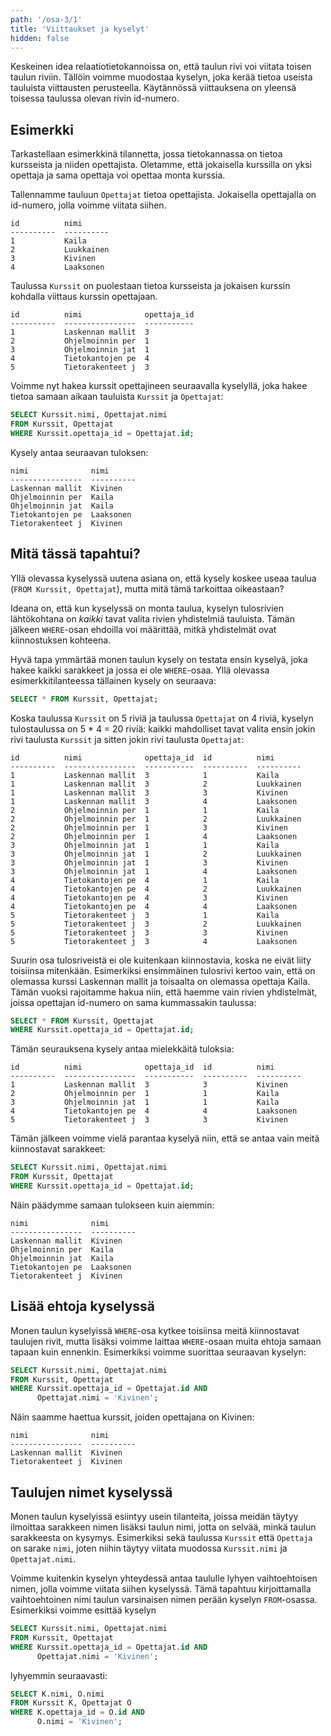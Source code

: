 ```yaml
---
path: '/osa-3/1'
title: 'Viittaukset ja kyselyt'
hidden: false
---
```


Keskeinen idea relaatiotietokannoissa on,
että taulun rivi voi viitata toisen taulun riviin.
Tällöin voimme muodostaa kyselyn,
joka kerää tietoa useista tauluista viittausten perusteella.
Käytännössä viittauksena on yleensä toisessa
taulussa olevan rivin id-numero.

## Esimerkki

Tarkastellaan esimerkkinä tilannetta,
jossa tietokannassa on tietoa kursseista ja niiden opettajista.
Oletamme, että jokaisella kurssilla on yksi opettaja
ja sama opettaja voi opettaa monta kurssia.

Tallennamme tauluun `Opettajat` tietoa opettajista.
Jokaisella opettajalla on id-numero, jolla voimme viitata siihen.

```x
id          nimi      
----------  ----------
1           Kaila     
2           Luukkainen
3           Kivinen   
4           Laaksonen 
```

Taulussa `Kurssit` on puolestaan tietoa kursseista
ja jokaisen kurssin kohdalla viittaus kurssin opettajaan.

```x
id          nimi              opettaja_id
----------  ----------------  -----------
1           Laskennan mallit  3          
2           Ohjelmoinnin per  1          
3           Ohjelmoinnin jat  1          
4           Tietokantojen pe  4          
5           Tietorakenteet j  3        
```

Voimme nyt hakea kurssit opettajineen seuraavalla kyselyllä,
joka hakee tietoa samaan aikaan tauluista `Kurssit` ja `Opettajat`:

```sql
SELECT Kurssit.nimi, Opettajat.nimi
FROM Kurssit, Opettajat
WHERE Kurssit.opettaja_id = Opettajat.id;
```

Kysely antaa seuraavan tuloksen:

```x
nimi              nimi      
----------------  ----------
Laskennan mallit  Kivinen   
Ohjelmoinnin per  Kaila     
Ohjelmoinnin jat  Kaila     
Tietokantojen pe  Laaksonen 
Tietorakenteet j  Kivinen 
```

## Mitä tässä tapahtui?

Yllä olevassa kyselyssä uutena asiana on,
että kysely koskee useaa taulua (`FROM Kurssit, Opettajat`),
mutta mitä tämä tarkoittaa oikeastaan?

Ideana on, että kun kyselyssä on monta taulua,
kyselyn tulosrivien lähtökohtana on _kaikki_ tavat
valita rivien yhdistelmiä tauluista.
Tämän jälkeen `WHERE`-osan ehdoilla voi määrittää,
mitkä yhdistelmät ovat kiinnostuksen kohteena.

Hyvä tapa ymmärtää monen taulun kysely on testata ensin
kyselyä, joka hakee kaikki sarakkeet ja jossa ei ole `WHERE`-osaa.
Yllä olevassa esimerkkitilanteessa tällainen kysely on seuraava:

```sql
SELECT * FROM Kurssit, Opettajat;
```

Koska taulussa `Kurssit` on 5 riviä ja taulussa `Opettajat` on 4 riviä,
kyselyn tulostaulussa on 5 * 4 = 20 riviä:
kaikki mahdolliset tavat valita ensin jokin rivi taulusta
`Kurssit` ja sitten jokin rivi taulusta `Opettajat`:

```x
id          nimi              opettaja_id  id          nimi      
----------  ----------------  -----------  ----------  ----------
1           Laskennan mallit  3            1           Kaila     
1           Laskennan mallit  3            2           Luukkainen
1           Laskennan mallit  3            3           Kivinen   
1           Laskennan mallit  3            4           Laaksonen 
2           Ohjelmoinnin per  1            1           Kaila     
2           Ohjelmoinnin per  1            2           Luukkainen
2           Ohjelmoinnin per  1            3           Kivinen   
2           Ohjelmoinnin per  1            4           Laaksonen 
3           Ohjelmoinnin jat  1            1           Kaila     
3           Ohjelmoinnin jat  1            2           Luukkainen
3           Ohjelmoinnin jat  1            3           Kivinen   
3           Ohjelmoinnin jat  1            4           Laaksonen 
4           Tietokantojen pe  4            1           Kaila     
4           Tietokantojen pe  4            2           Luukkainen
4           Tietokantojen pe  4            3           Kivinen   
4           Tietokantojen pe  4            4           Laaksonen 
5           Tietorakenteet j  3            1           Kaila     
5           Tietorakenteet j  3            2           Luukkainen
5           Tietorakenteet j  3            3           Kivinen   
5           Tietorakenteet j  3            4           Laaksonen 
```

Suurin osa tulosriveistä ei ole kuitenkaan kiinnostavia,
koska ne eivät liity toisiinsa mitenkään.
Esimerkiksi ensimmäinen tulosrivi kertoo vain, että on olemassa
kurssi Laskennan mallit ja toisaalta on olemassa opettaja Kaila.
Tämän vuoksi rajoitamme hakua niin, että haemme vain rivien yhdistelmät,
joissa opettajan id-numero on sama kummassakin taulussa:

```sql
SELECT * FROM Kurssit, Opettajat
WHERE Kurssit.opettaja_id = Opettajat.id;
```

Tämän seurauksena kysely antaa mielekkäitä tuloksia:

```x
id          nimi              opettaja_id  id          nimi      
----------  ----------------  -----------  ----------  ----------
1           Laskennan mallit  3            3           Kivinen   
2           Ohjelmoinnin per  1            1           Kaila     
3           Ohjelmoinnin jat  1            1           Kaila     
4           Tietokantojen pe  4            4           Laaksonen 
5           Tietorakenteet j  3            3           Kivinen   
```

Tämän jälkeen voimme vielä parantaa kyselyä niin,
että se antaa vain meitä kiinnostavat sarakkeet:

```sql
SELECT Kurssit.nimi, Opettajat.nimi
FROM Kurssit, Opettajat
WHERE Kurssit.opettaja_id = Opettajat.id;
```

Näin päädymme samaan tulokseen kuin aiemmin:

```x
nimi              nimi      
----------------  ----------
Laskennan mallit  Kivinen   
Ohjelmoinnin per  Kaila     
Ohjelmoinnin jat  Kaila     
Tietokantojen pe  Laaksonen 
Tietorakenteet j  Kivinen 
```

## Lisää ehtoja kyselyssä

Monen taulun kyselyissä `WHERE`-osa kytkee toisiinsa
meitä kiinnostavat taulujen rivit,
mutta lisäksi voimme laittaa `WHERE`-osaan muita ehtoja
samaan tapaan kuin ennenkin.
Esimerkiksi voimme suorittaa seuraavan kyselyn:

```sql
SELECT Kurssit.nimi, Opettajat.nimi
FROM Kurssit, Opettajat
WHERE Kurssit.opettaja_id = Opettajat.id AND
      Opettajat.nimi = 'Kivinen';
```

Näin saamme haettua kurssit, joiden opettajana on Kivinen:

```x
nimi              nimi      
----------------  ----------
Laskennan mallit  Kivinen   
Tietorakenteet j  Kivinen 
```


## Taulujen nimet kyselyssä

Monen taulun kyselyissä esiintyy usein tilanteita,
joissa meidän täytyy ilmoittaa sarakkeen nimen lisäksi taulun nimi,
jotta on selvää, minkä taulun sarakkeesta on kysymys.
Esimerkiksi sekä taulussa `Kurssit` että `Opettaja` on sarake `nimi`,
joten niihin täytyy viitata muodossa `Kurssit.nimi` ja `Opettajat.nimi`.

Voimme kuitenkin kyselyn yhteydessä antaa taululle lyhyen
vaihtoehtoisen nimen, jolla voimme viitata siihen kyselyssä.
Tämä tapahtuu kirjoittamalla vaihtoehtoinen nimi taulun varsinaisen
nimen perään kyselyn `FROM`-osassa.
Esimerkiksi voimme esittää kyselyn

```sql
SELECT Kurssit.nimi, Opettajat.nimi
FROM Kurssit, Opettajat
WHERE Kurssit.opettaja_id = Opettajat.id AND
      Opettajat.nimi = 'Kivinen';
```

lyhyemmin seuraavasti:

```sql
SELECT K.nimi, O.nimi
FROM Kurssit K, Opettajat O
WHERE K.opettaja_id = O.id AND
      O.nimi = 'Kivinen';
```
